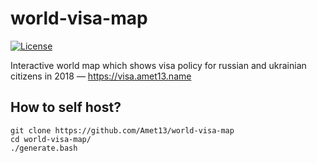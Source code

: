 # world-visa-map

[![License](https://img.shields.io/badge/license-GNU_GPLv3-green.svg)](https://www.gnu.org/licenses/gpl-3.0.html)

Interactive world map which shows visa policy for russian and ukrainian citizens in 2018 — https://visa.amet13.name

## How to self host?

```
git clone https://github.com/Amet13/world-visa-map
cd world-visa-map/
./generate.bash
```

